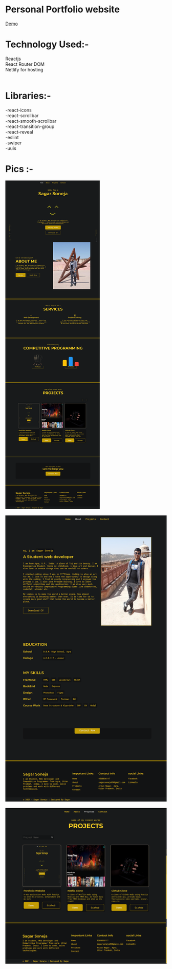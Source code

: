 # Personal Portfolio website
[Demo](http://sagar-portfolio-ss.netlify.app)

# Technology Used:-
Reactjs\
React Router DOM\
Netlify for hosting\
<br />
# Libraries:-
   -react-icons\
   -react-scrollbar\
   -react-smooth-scrollbar\
   -react-transition-group\
   -react-reveal\
   -eslint\
   -swiper\
   -uuis

# Pics :-
![Home](https://github.com/sagar-soneja/Portfolio-Website/blob/main/pic/portfolio%20home.png)<br/><br/>
![About](https://github.com/sagar-soneja/Portfolio-Website/blob/main/pic/portfolio%20about%20section.png)<br/><br/>
![Project](https://github.com/sagar-soneja/Portfolio-Website/blob/main/pic/portfolio%20project%20section.png)<br/><br/>




